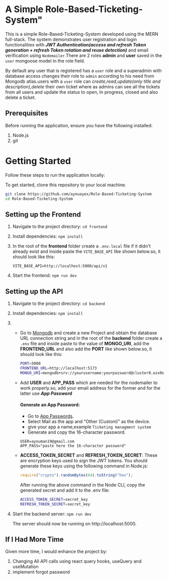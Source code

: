 # A Simple Role-Based-Ticketing-System"

This is a simple Role-Based-Ticketing-System developed using the MERN full-stack. The system demonstrates user registration and login functionalities with **_JWT Authentication(access and refresh Token generation + refresh Token rotation and reuse detection)_** and email verification using `Nodemailer`.There are 2 roles **admin** and **user** saved in the `user` mongoose model in the role field.

By default any user that is registered has a `user` role and a superadmin with database access changes their role to `admin` according to his need from Mongodb atlas.users with a `user` role can _create,read,update(only title and description),delete_ their own ticket where as admins can see all the tickets from all users and update the status to open, In progress, closed and also delete a ticket.

## Prerequisites

Before running the application, ensure you have the following installed:

1. Node.js
2. git

# Getting Started

Follow these steps to run the application locally:

To get started, clone this repository to your local machine.

```bash
git clone https://github.com/aynuayex/Role-Based-Ticketing-System
cd Role-Based-Ticketing-System
```

## Setting up the Frontend

1. Navigate to the project directory:
   `cd frontend
`
2. Install dependencies:
   `npm install`

3. In the root of the **frontend** folder create a `.env.local` file if it didn't already exist and inside paste the `VITE_BASE_API` like shown below.so, it should look like this:
   ```
   VITE_BASE_API=http://localhost:5000/api/v1
   ```
4. Start the frontend:
   `npm run dev`

## Setting up the API

1. Navigate to the project directory:
   `cd backend
`
2. Install dependencies:
   `npm install`

3. - Go to [Mongodb](https://cloud.mongodb.com/) and create a    new Project and obtain the database URL connection string
     and in the root of the **backend** folder create a `.env` file and inside paste to the value of **MONGO_URI**, add the **FRONTEND_URL** and also add the **PORT** like shown below.so, it should look like this:
        ```bash
        PORT=5000
        FRONTEND_URL=http://localhost:5173
        MONGO_URI=mongodb+srv://yourusername:yourpassword@cluster0.ozx0o.mongodb.net/TicketDB?retryWrites=true&w=majority&appName=Cluster0
        ```
   - Add **USER** and **APP_PASS** which are needed for the nodemailer to work properly.so, add your email address for the former and for the latter use ***App Password*** 
        #### Generate an App Password:

        - Go to [App Passwords](https://myaccount.google.com/apppasswords).
        - Select Mail as the app and "Other (Custom)" as the device.
        - give your app a name,example `Ticketing managment system`
        - Generate and copy the 16-character password.

        ```
        USER=aynuman19@gmail.com
        APP_PASS="paste here the 16-character password"
        ```

   - **ACCESS_TOKEN_SECRET** and **REFRESH_TOKEN_SECRET**: These are encryption keys used to sign the JWT tokens. You should generate these keys using the following command in Node.js:

        ```js
        require("crypto").randomBytes(64).toString("hex");
        ```

        After running the above command in the Node CLI, copy the generated secret and add it to the .env file:

        ```bash
        ACCESS_TOKEN_SECRET=secret_key
        REFRESH_TOKEN_SECRET=secret_key
        ```

4. Start the backend server:
   `npm run dev`

   The server should now be running on http://localhost:5000.

## If I Had More Time

Given more time, I would enhance the project by:

1. Changing All API calls using react query hooks, useQuery and useMutation
2. implement forgot password

